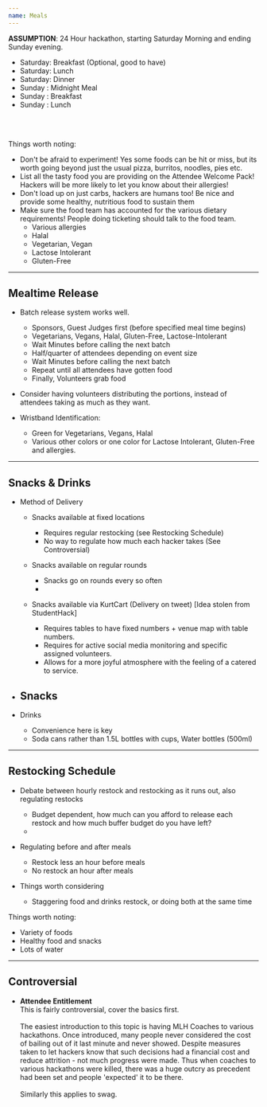 ```yaml
---
name: Meals
---
```


**ASSUMPTION**: 24 Hour hackathon, starting Saturday Morning and ending Sunday evening.

- Saturday: Breakfast (Optional, good to have)  
- Saturday: Lunch  
- Saturday: Dinner  
- Sunday  : Midnight Meal  
- Sunday  : Breakfast  
- Sunday  : Lunch
<br>
<br>

Things worth noting:  

- Don't be afraid to experiment!  Yes some foods can be hit or miss, but its worth going beyond just the usual pizza, burritos, noodles, pies etc.
- List all the tasty food you are providing on the Attendee Welcome Pack!  Hackers will be more likely to let you know about their allergies!
- Don't load up on just carbs, hackers are humans too!  Be nice and provide some healthy, nutritious food to sustain them
- Make sure the food team has accounted for the various dietary requirements!  People doing ticketing should talk to the food team.
	- Various allergies
	- Halal
	- Vegetarian, Vegan
	- Lactose Intolerant
	- Gluten-Free


---
Mealtime Release
---

- Batch release system works well.
	- Sponsors, Guest Judges first (before specified meal time begins)
	- Vegetarians, Vegans, Halal, Gluten-Free, Lactose-Intolerant
	- Wait <X> Minutes before calling the next batch
	- Half/quarter of attendees depending on event size
	- Wait <X> Minutes before calling the next batch
	- Repeat until all attendees have gotten food
	- Finally, Volunteers grab food

- Consider having volunteers distributing the portions, instead of attendees taking as much as they want.

- Wristband Identification:
	- Green for Vegetarians, Vegans, Halal
	- Various other colors or one color for Lactose Intolerant, Gluten-Free and allergies.


---
Snacks & Drinks
---

- Method of Delivery
	- Snacks available at fixed locations
		- Requires regular restocking (see Restocking Schedule)
		- No way to regulate how much each hacker takes (See Controversial)
	- Snacks available on regular rounds
		- Snacks go on rounds every so often
		- 
	- Snacks available via KurtCart (Delivery on tweet) [Idea stolen from StudentHack]
		
		- Requires tables to have fixed numbers + venue map with table numbers.
		- Requires for active social media monitoring and specific assigned volunteers.
		- Allows for a more joyful atmosphere with the feeling of a catered to service.

- Snacks
	- 

- Drinks
	- Convenience here is key
	- Soda cans rather than 1.5L bottles with cups, Water bottles (500ml)


---
Restocking Schedule
---

- Debate between hourly restock and restocking as it runs out, also regulating restocks
	- Budget dependent, how much can you afford to release each restock and how much buffer budget do you have left?
	- 

- Regulating before and after meals
	- Restock less an hour before meals
	- No restock an hour after meals

- Things worth considering
	- Staggering food and drinks restock, or doing both at the same time


Things worth noting:
- Variety of foods
- Healthy food and snacks
- Lots of water


---
Controversial
---

- **Attendee Entitlement**  
	This is fairly controversial, cover the basics first.
	<br>  
	The easiest introduction to this topic is having MLH Coaches to various hackathons.  Once introduced, many people never considered the cost of bailing out of it last minute and never showed.  Despite measures taken to let hackers know that such decisions had a financial cost and reduce attrition - not much progress were made.  Thus when coaches to various hackathons were killed, there was a huge outcry as precedent had been set and people 'expected' it to be there.
	<br>  
	Similarly this applies to swag.